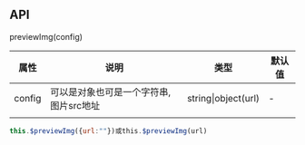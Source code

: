## API

previewImg(config)

| 属性   | 说明                                   | 类型                | 默认值 |
| ------ | -------------------------------------- | ------------------- | ------ |
| config | 可以是对象也可是一个字符串,图片src地址 | string\|object(url) | -      |
|        |                                        |                     |        |

```js
this.$previewImg({url:""})或this.$previewImg(url)
```

